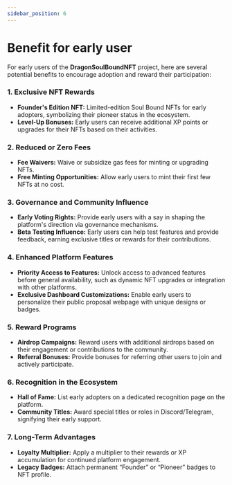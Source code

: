 ```yaml
---
sidebar_position: 6
---
```


# Benefit for early user

For early users of the **DragonSoulBoundNFT** project, here are several potential benefits to encourage adoption and reward their participation:

### **1. Exclusive NFT Rewards**
- **Founder's Edition NFT:** Limited-edition Soul Bound NFTs for early adopters, symbolizing their pioneer status in the ecosystem.
- **Level-Up Bonuses:** Early users can receive additional XP points or upgrades for their NFTs based on their activities.

### **2. Reduced or Zero Fees**
- **Fee Waivers:** Waive or subsidize gas fees for minting or upgrading NFTs.
- **Free Minting Opportunities:** Allow early users to mint their first few NFTs at no cost.

### **3. Governance and Community Influence**
- **Early Voting Rights:** Provide early users with a say in shaping the platform's direction via governance mechanisms.
- **Beta Testing Influence:** Early users can help test features and provide feedback, earning exclusive titles or rewards for their contributions.

### **4. Enhanced Platform Features**
- **Priority Access to Features:** Unlock access to advanced features before general availability, such as dynamic NFT upgrades or integration with other platforms.
- **Exclusive Dashboard Customizations:** Enable early users to personalize their public proposal webpage with unique designs or badges.

### **5. Reward Programs**
- **Airdrop Campaigns:** Reward users with additional airdrops based on their engagement or contributions to the community.
- **Referral Bonuses:** Provide bonuses for referring other users to join and actively participate.

### **6. Recognition in the Ecosystem**
- **Hall of Fame:** List early adopters on a dedicated recognition page on the platform.
- **Community Titles:** Award special titles or roles in Discord/Telegram, signifying their early support.

### **7. Long-Term Advantages**
- **Loyalty Multiplier:** Apply a multiplier to their rewards or XP accumulation for continued platform engagement.
- **Legacy Badges:** Attach permanent “Founder” or “Pioneer” badges to NFT profile.
